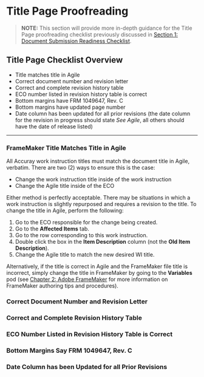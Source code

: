 # Title Page Proofreading

> **NOTE:** This section will provide more in-depth guidance for the Title Page proofreading checklist previously discussed in [Section 1: Document Submission Readiness Checklist](https://github.com/taddieken95/Accuray_Tech_Comm_Guide/blob/master/Chapter%204:%20Proofreading/Section%201:%20Document%20Submission%20Readiness%20Checklist.md).

## Title Page Checklist Overview

* Title matches title in Agile
* Correct document number and revision letter
* Correct and complete revision history table
* ECO number listed in revision history table is correct
* Bottom margins have FRM 1049647, Rev. C
* Bottom margins have updated page number
* Date column has been updated for all prior revisions (the date column for the revision in progress should state *See Agile*, all others should have the date of release listed)

* **

### FrameMaker Title Matches Title in Agile

All Accuray work instruction titles must match the document title in Agile, verbatim. There are two (2) ways to ensure this is the case:

* Change the work instruction title inside of the work instruction
* Change the Agile title inside of the ECO

Either method is perfectly acceptable. There may be situations in which a work instruction is slightly repurposed and requires a revision to the title. To change the title in Agile, perform the following:

1. Go to the ECO responsible for the change being created.
2. Go to the **Affected Items** tab.
3. Go to the row corresponding to this work instruction.
4. Double click the box in the **Item Description** column (not the **Old Item Description**).
5. Change the Agile title to match the new desired WI title.

Alternatively, if the title is correct in Agile and the FrameMaker file title is incorrect, simply change the title in FrameMaker by going to the **Variables** pod (see [Chapter 2: Adobe FrameMaker](https://github.com/taddieken95/Accuray_Tech_Comm_Guide/blob/master/Chapter%202:%20Adobe%20FrameMaker/READme.md) for more information on FrameMaker authoring tips and procedures).

### Correct Document Number and Revision Letter



### Correct and Complete Revision History Table

### ECO Number Listed in Revision History Table is Correct

### Bottom Margins Say FRM 1049647, Rev. C

### Date Column has been Updated for all Prior Revisions
